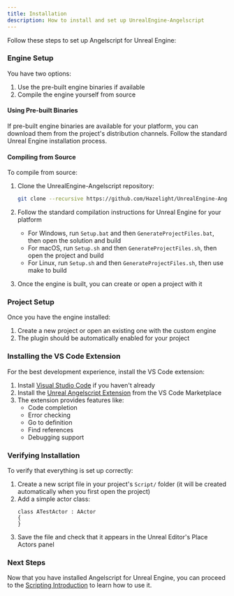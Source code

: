 ```yaml
---
title: Installation
description: How to install and set up UnrealEngine-Angelscript
---
```


Follow these steps to set up Angelscript for Unreal Engine:

### Engine Setup

You have two options:

1. Use the pre-built engine binaries if available
2. Compile the engine yourself from source

#### Using Pre-built Binaries

If pre-built engine binaries are available for your platform, you can download them from the project's distribution channels. Follow the standard Unreal Engine installation process.

#### Compiling from Source

To compile from source:

1. Clone the UnrealEngine-Angelscript repository:

   ```bash
   git clone --recursive https://github.com/Hazelight/UnrealEngine-Angelscript.git
   ```

2. Follow the standard compilation instructions for Unreal Engine for your platform

   - For Windows, run `Setup.bat` and then `GenerateProjectFiles.bat`, then open the solution and build
   - For macOS, run `Setup.sh` and then `GenerateProjectFiles.sh`, then open the project and build
   - For Linux, run `Setup.sh` and then `GenerateProjectFiles.sh`, then use make to build

3. Once the engine is built, you can create or open a project with it

### Project Setup

Once you have the engine installed:

1. Create a new project or open an existing one with the custom engine
2. The plugin should be automatically enabled for your project

### Installing the VS Code Extension

For the best development experience, install the VS Code extension:

1. Install [Visual Studio Code](https://code.visualstudio.com/) if you haven't already
2. Install the [Unreal Angelscript Extension](https://marketplace.visualstudio.com/items?itemName=Hazelight.unreal-angelscript) from the VS Code Marketplace
3. The extension provides features like:
   - Code completion
   - Error checking
   - Go to definition
   - Find references
   - Debugging support

### Verifying Installation

To verify that everything is set up correctly:

1. Create a new script file in your project's `Script/` folder (it will be created automatically when you first open the project)
2. Add a simple actor class:
   ```angelscript
   class ATestActor : AActor
   {
   }
   ```
3. Save the file and check that it appears in the Unreal Editor's Place Actors panel

### Next Steps

Now that you have installed Angelscript for Unreal Engine, you can proceed to the [Scripting Introduction](/getting-started/introduction/) to learn how to use it.
